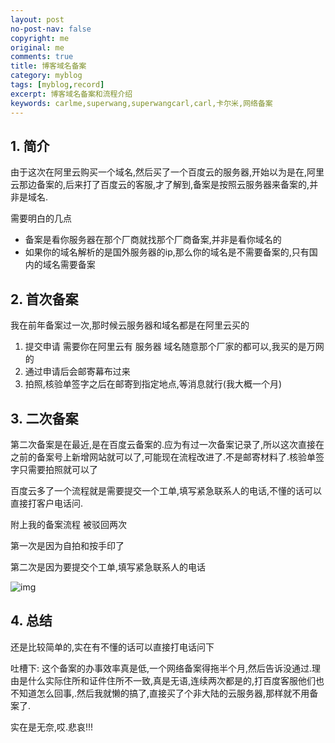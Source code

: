 ```yaml
---
layout: post
no-post-nav: false 
copyright: me
original: me
comments: true
title: 博客域名备案
category: myblog
tags: [myblog,record]
excerpt: 博客域名备案和流程介绍
keywords: carlme,superwang,superwangcarl,carl,卡尔米,网络备案
---
```


## 1. 简介

由于这次在阿里云购买一个域名,然后买了一个百度云的服务器,开始以为是在,阿里云那边备案的,后来打了百度云的客服,才了解到,备案是按照云服务器来备案的,并非是域名.

需要明白的几点

- 备案是看你服务器在那个厂商就找那个厂商备案,并非是看你域名的
- 如果你的域名解析的是国外服务器的ip,那么你的域名是不需要备案的,只有国内的域名需要备案

## 2. 首次备案

我在前年备案过一次,那时候云服务器和域名都是在阿里云买的

1. 提交申请 需要你在阿里云有 服务器 域名随意那个厂家的都可以,我买的是万网的
2. 通过申请后会邮寄幕布过来
3. 拍照,核验单签字之后在邮寄到指定地点,等消息就行(我大概一个月)

## 3. 二次备案

第二次备案是在最近,是在百度云备案的.应为有过一次备案记录了,所以这次直接在之前的备案号上新增网站就可以了,可能现在流程改进了.不是邮寄材料了.核验单签字只需要拍照就可以了

百度云多了一个流程就是需要提交一个工单,填写紧急联系人的电话,不懂的话可以直接打客户电话问.

附上我的备案流程 被驳回两次

第一次是因为自拍和按手印了

第二次是因为要提交个工单,填写紧急联系人的电话

![img]({{site.cdn}}/assets/images/blog/2019/20190410225811.png)

## 4. 总结

还是比较简单的,实在有不懂的话可以直接打电话问下

吐槽下: 这个备案的办事效率真是低,一个网络备案得拖半个月,然后告诉没通过.理由是什么实际住所和证件住所不一致,真是无语,连续两次都是的,打百度客服他们也不知道怎么回事,.然后我就懒的搞了,直接买了个非大陆的云服务器,那样就不用备案了.

实在是无奈,哎.悲哀!!!